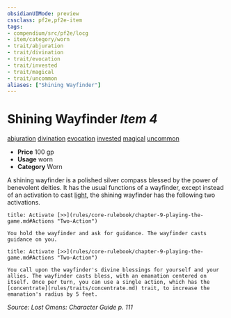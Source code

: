 ```yaml
---
obsidianUIMode: preview
cssclass: pf2e,pf2e-item
tags:
- compendium/src/pf2e/locg
- item/category/worn
- trait/abjuration
- trait/divination
- trait/evocation
- trait/invested
- trait/magical
- trait/uncommon
aliases: ["Shining Wayfinder"]
---
```

# Shining Wayfinder *Item 4*  
[abjuration](rules/traits/abjuration.md)  [divination](rules/traits/divination.md)  [evocation](rules/traits/evocation.md)  [invested](rules/traits/invested.md)  [magical](rules/traits/magical.md)  [uncommon](rules/traits/uncommon.md)  

- **Price** 100 gp
- **Usage** worn
- **Category** Worn

A shining wayfinder is a polished silver compass blessed by the power of benevolent deities. It has the usual functions of a wayfinder, except instead of an activation to cast [light](compendium/spells/light.md), the shining wayfinder has the following two activations.

```ad-embed-ability
title: Activate [>>](rules/core-rulebook/chapter-9-playing-the-game.md#Actions "Two-Action")

You hold the wayfinder and ask for guidance. The wayfinder casts guidance on you.
```

```ad-embed-ability
title: Activate [>>](rules/core-rulebook/chapter-9-playing-the-game.md#Actions "Two-Action")

You call upon the wayfinder's divine blessings for yourself and your allies. The wayfinder casts bless, with an emanation centered on itself. Once per turn, you can use a single action, which has the [concentrate](rules/traits/concentrate.md) trait, to increase the emanation's radius by 5 feet.
```

*Source: Lost Omens: Character Guide p. 111*